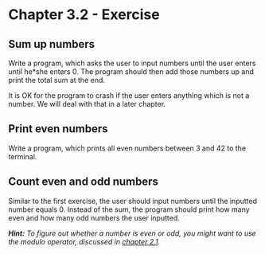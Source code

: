# Chapter 3.2 - Exercise

## Sum up numbers

Write a program, which asks the user to input numbers until the user enters until he*she enters 0.
The program should then add those numbers up and print the total sum at the end.

It is OK for the program to crash if the user enters anything which is not a number. We will deal with that in a later chapter.

## Print even numbers

Write a program, which prints all even numbers between 3 and 42 to the terminal.

## Count even and odd numbers

Similar to the first exercise, the user should input numbers until the inputted number equals 0.
Instead of the sum, the program should print how many even and how many odd numbers the user inputted.

***Hint:** To figure out whether a number is even or odd, you might want to use the modulo operator, discussed in [chapter 2.1](../../../2/2.1/).*
